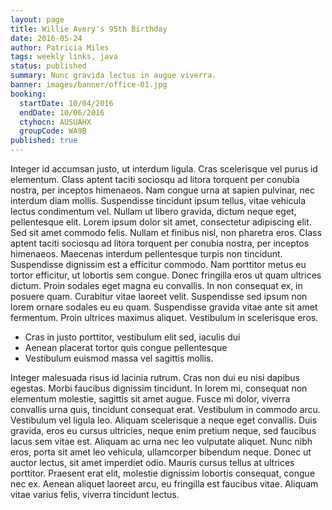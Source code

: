 ```yaml
---
layout: page
title: Willie Avery's 95th Birthday
date: 2016-05-24
author: Patricia Miles
tags: weekly links, java
status: published
summary: Nunc gravida lectus in augue viverra.
banner: images/banner/office-01.jpg
booking:
  startDate: 10/04/2016
  endDate: 10/06/2016
  ctyhocn: AUSUAHX
  groupCode: WA9B
published: true
---
```

Integer id accumsan justo, ut interdum ligula. Cras scelerisque vel purus id elementum. Class aptent taciti sociosqu ad litora torquent per conubia nostra, per inceptos himenaeos. Nam congue urna at sapien pulvinar, nec interdum diam mollis. Suspendisse tincidunt ipsum tellus, vitae vehicula lectus condimentum vel. Nullam ut libero gravida, dictum neque eget, pellentesque elit. Lorem ipsum dolor sit amet, consectetur adipiscing elit.
Sed sit amet commodo felis. Nullam et finibus nisl, non pharetra eros. Class aptent taciti sociosqu ad litora torquent per conubia nostra, per inceptos himenaeos. Maecenas interdum pellentesque turpis non tincidunt. Suspendisse dignissim est a efficitur commodo. Nam porttitor metus eu tortor efficitur, ut lobortis sem congue. Donec fringilla eros ut quam ultrices dictum. Proin sodales eget magna eu convallis. In non consequat ex, in posuere quam. Curabitur vitae laoreet velit. Suspendisse sed ipsum non lorem ornare sodales eu eu quam. Suspendisse gravida vitae ante sit amet fermentum. Proin ultrices maximus aliquet. Vestibulum in scelerisque eros.

* Cras in justo porttitor, vestibulum elit sed, iaculis dui
* Aenean placerat tortor quis congue pellentesque
* Vestibulum euismod massa vel sagittis mollis.

Integer malesuada risus id lacinia rutrum. Cras non dui eu nisi dapibus egestas. Morbi faucibus dignissim tincidunt. In lorem mi, consequat non elementum molestie, sagittis sit amet augue. Fusce mi dolor, viverra convallis urna quis, tincidunt consequat erat. Vestibulum in commodo arcu. Vestibulum vel ligula leo. Aliquam scelerisque a neque eget convallis. Duis gravida, eros eu cursus ultricies, neque enim pretium neque, sed faucibus lacus sem vitae est. Aliquam ac urna nec leo vulputate aliquet. Nunc nibh eros, porta sit amet leo vehicula, ullamcorper bibendum neque. Donec ut auctor lectus, sit amet imperdiet odio. Mauris cursus tellus at ultrices porttitor. Praesent erat elit, molestie dignissim lobortis consequat, congue nec ex. Aenean aliquet laoreet arcu, eu fringilla est faucibus vitae. Aliquam vitae varius felis, viverra tincidunt lectus.
